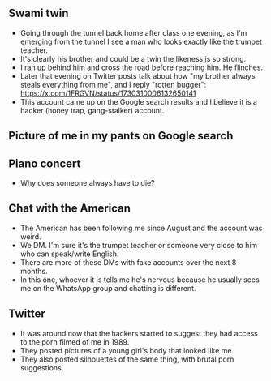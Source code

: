 ## Swami twin

- Going through the tunnel back home after class one evening, as I'm emerging from the tunnel I see a man who looks exactly like the trumpet teacher.
- It's clearly his brother and could be a twin the likeness is so strong.
- I ran up behind him and cross the road before reaching him. He flinches.
- Later that evening on Twitter posts talk about how "my brother always steals everything from me", and I reply "rotten bugger": https://x.com/1FRGVN/status/1730310006132650141
- This account came up on the Google search results and I believe it is a hacker (honey trap, gang-stalker) account.

## Picture of me in my pants on Google search


## Piano concert

- Why does someone always have to die?

## Chat with the American

- The American has been following me since August and the account was weird.
- We DM. I'm sure it's the trumpet teacher or someone very close to him who can speak/write English.
- There are more of these DMs with fake accounts over the next 8 months.
- In this one, whoever it is tells me he's nervous because he usually sees me on the WhatsApp group and chatting is different.

## Twitter

- It was around now that the hackers started to suggest they had access to the porn filmed of me in 1989.
- They posted pictures of a young girl's body that looked like me.
- They also posted silhouettes of the same thing, with brutal porn suggestions.
